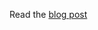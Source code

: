 Read the [blog post](https://iyevenko.github.io/jekyll/update/2022/04/04/rl-transfer-learning.html) 